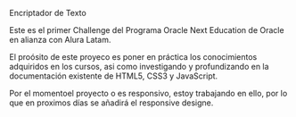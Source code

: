 Encriptador de Texto

Este es el primer Challenge del Programa Oracle Next Education de Oracle en alianza con Alura Latam.

El proósito de este proyeco es poner en práctica los conocimientos adquiridos en los cursos, asi como investigando y profundizando en la documentación existente de HTML5,
CSS3 y JavaScript.

Por el momentoel proyecto o es responsivo, estoy trabajando en ello, por lo que en proximos días se añadirá el responsive designe.
